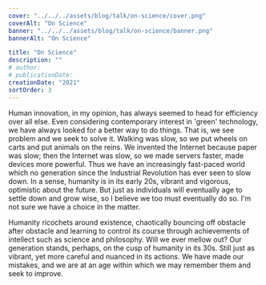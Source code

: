 ```yaml
---
cover: "../../../assets/blog/talk/on-science/cover.png"
coverAlt: "On Science"
banner: "../../../assets/blog/talk/on-science/banner.png"
bannerAlt: "On Science"

title: "On Science"
description: ""
# author:
# publicationDate:
creationDate: "2021"
sortOrder: 3
---
```


Human innovation, in my opinion, has always seemed to head for efficiency over all else. Even considering contemporary interest in 'green' technology, we have always looked for a better way to do things. That is, we see problem and we seek to solve it. Walking was slow, so we put wheels on carts and put animals on the reins. We invented the Internet because paper was slow; then the Internet was slow, so we made servers faster, made devices more powerful. Thus we have an increasingly fast-paced world which no generation since the Industrial Revolution has ever seen to slow down. In a sense, humanity is in its early 20s, vibrant and vigorous, optimistic about the future. But just as individuals will eventually age to settle down and grow wise, so I believe we too must eventually do so. I'm not sure we have a choice in the matter.

Humanity ricochets around existence, chaotically bouncing off obstacle after obstacle and learning to control its course through achievements of intellect such as science and philosophy. Will we ever mellow out? Our generation stands, perhaps, on the cusp of humanity in its 30s. Still just as vibrant, yet more careful and nuanced in its actions. We have made our mistakes, and we are at an age within which we may remember them and seek to improve.